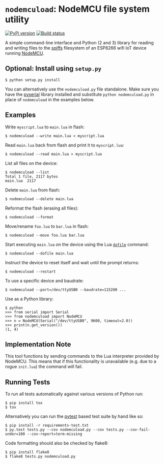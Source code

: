 `nodemcuload`: NodeMCU file system utility
==========================================

[![PyPi version](https://img.shields.io/pypi/v/nodemcuload.svg?style=flat)](https://pypi.python.org/pypi/nodemcuload)
[![Build status](https://travis-ci.org/mossblaser/nodemcuload.svg?branch=master)](https://travis-ci.org/mossblaser/nodemcuload)

A simple command-line interface and Python (2 and 3) library for reading and
writing files to the [spiffs](https://github.com/pellepl/spiffs) filesystem of
an ESP8266 wifi IoT device running
[NodeMCU](https://github.com/nodemcu/nodemcu-firmware).

Optional: Install using `setup.py`
----------------------------------

    $ python setup.py install

You can alternatively use the `nodemcuload.py` file standalone. Make sure you
have the [pyserial](https://pythonhosted.org/pyserial/) library installed and
substitute `python nodemcuload.py` in place of `nodemcuload` in the examples
below.

Examples
--------

Write `myscript.lua` to `main.lua` in flash:

    $ nodemcuload --write main.lua < myscript.lua

Read `main.lua` back from flash and print it to `myscript.lua`:

    $ nodemcuload --read main.lua > myscript.lua

List all files on the device:

    $ nodemcuload --list
    Total 1 file, 2117 bytes
    main.lua  2117

Delete `main.lua` from flash:

    $ nodemcuload --delete main.lua

Reformat the flash (erasing all files):

    $ nodemcuload --format

Move/rename `foo.lua` to `bar.lua` in flash:

    $ nodemcuload --move foo.lua bar.lua

Start executing `main.lua` on the device using the Lua
[`dofile`](http://www.lua.org/pil/8.html) command:

    $ nodemcuload --dofile main.lua

Instruct the device to reset itself and wait until the prompt returns:

    $ nodemcuload --restart

To use a specific device and baudrate:

    $ nodemcuload --port=/dev/ttyUSB0 --baudrate=115200 ...

Use as a Python library:

    $ python
    >>> from serial import Serial
    >>> from nodemcuload import NodeMCU
    >>> n = NodeMCU(Serial("/dev/ttyUSB0", 9600, timeout=2.0))
    >>> print(n.get_version())
    (1, 4)

Implementation Note
-------------------

This tool functions by sending commands to the Lua interpreter provided by
NodeMCU. This means that if this functionality is unavailable (e.g. due to a
rogue `init.lua`) the command will fail.

Running Tests
-------------

To run all tests automatically against various versions of Python run:

    $ pip install tox
    $ tox

Alternatively you can run the [pytest](https://pytest.org/) based test suite by
hand like so:

    $ pip install -r requirements-test.txt
    $ py.test tests.py --cov nodemcuload.py --cov tests.py --cov-fail-under=100 --cov-report=term-missing

Code formatting should also be checked by flake8:

    $ pip install flake8
    $ flake8 tests.py nodemcuload.py
